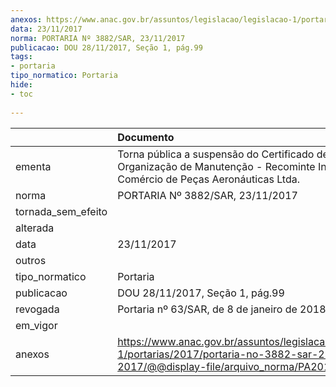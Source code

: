 ```yaml
---
anexos: https://www.anac.gov.br/assuntos/legislacao/legislacao-1/portarias/2017/portaria-no-3882-sar-23-11-2017/@@display-file/arquivo_norma/PA2017-3882.pdf
data: 23/11/2017
norma: PORTARIA Nº 3882/SAR, 23/11/2017
publicacao: DOU 28/11/2017, Seção 1, pág.99
tags:
- portaria
tipo_normatico: Portaria
hide: 
- toc 
 
---
```


|                    | Documento                                                                                                                                            |
|:-------------------|:-----------------------------------------------------------------------------------------------------------------------------------------------------|
| ementa             | Torna pública a suspensão do Certificado de Organização de Manutenção - Recominte Indústria e Comércio de Peças Aeronáuticas Ltda.                   |
| norma              | PORTARIA Nº 3882/SAR, 23/11/2017                                                                                                                     |
| tornada_sem_efeito |                                                                                                                                                      |
| alterada           |                                                                                                                                                      |
| data               | 23/11/2017                                                                                                                                           |
| outros             |                                                                                                                                                      |
| tipo_normatico     | Portaria                                                                                                                                             |
| publicacao         | DOU 28/11/2017, Seção 1, pág.99                                                                                                                      |
| revogada           | Portaria nº 63/SAR, de 8 de janeiro de 2018.                                                                                                         |
| em_vigor           |                                                                                                                                                      |
| anexos             | https://www.anac.gov.br/assuntos/legislacao/legislacao-1/portarias/2017/portaria-no-3882-sar-23-11-2017/@@display-file/arquivo_norma/PA2017-3882.pdf |